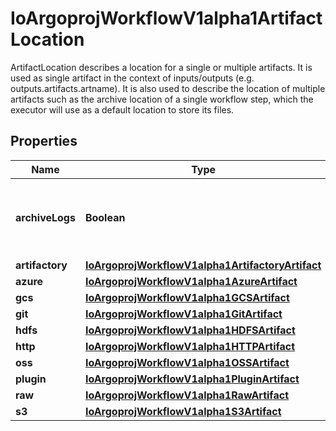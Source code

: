 

# IoArgoprojWorkflowV1alpha1ArtifactLocation

ArtifactLocation describes a location for a single or multiple artifacts. It is used as single artifact in the context of inputs/outputs (e.g. outputs.artifacts.artname). It is also used to describe the location of multiple artifacts such as the archive location of a single workflow step, which the executor will use as a default location to store its files.

## Properties

Name | Type | Description | Notes
------------ | ------------- | ------------- | -------------
**archiveLogs** | **Boolean** | ArchiveLogs indicates if the container logs should be archived |  [optional]
**artifactory** | [**IoArgoprojWorkflowV1alpha1ArtifactoryArtifact**](IoArgoprojWorkflowV1alpha1ArtifactoryArtifact.md) |  |  [optional]
**azure** | [**IoArgoprojWorkflowV1alpha1AzureArtifact**](IoArgoprojWorkflowV1alpha1AzureArtifact.md) |  |  [optional]
**gcs** | [**IoArgoprojWorkflowV1alpha1GCSArtifact**](IoArgoprojWorkflowV1alpha1GCSArtifact.md) |  |  [optional]
**git** | [**IoArgoprojWorkflowV1alpha1GitArtifact**](IoArgoprojWorkflowV1alpha1GitArtifact.md) |  |  [optional]
**hdfs** | [**IoArgoprojWorkflowV1alpha1HDFSArtifact**](IoArgoprojWorkflowV1alpha1HDFSArtifact.md) |  |  [optional]
**http** | [**IoArgoprojWorkflowV1alpha1HTTPArtifact**](IoArgoprojWorkflowV1alpha1HTTPArtifact.md) |  |  [optional]
**oss** | [**IoArgoprojWorkflowV1alpha1OSSArtifact**](IoArgoprojWorkflowV1alpha1OSSArtifact.md) |  |  [optional]
**plugin** | [**IoArgoprojWorkflowV1alpha1PluginArtifact**](IoArgoprojWorkflowV1alpha1PluginArtifact.md) |  |  [optional]
**raw** | [**IoArgoprojWorkflowV1alpha1RawArtifact**](IoArgoprojWorkflowV1alpha1RawArtifact.md) |  |  [optional]
**s3** | [**IoArgoprojWorkflowV1alpha1S3Artifact**](IoArgoprojWorkflowV1alpha1S3Artifact.md) |  |  [optional]



